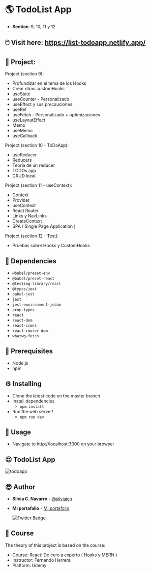 # 🌎 TodoList App

* **Section**: 9, 10, 11 y 12

## 🖱️ Visit here: https://list-todoapp.netlify.app/

## 📁 Project:

Project (section 9):

* Profundizar en el tema de los Hooks
* Crear otros customHooks
* useState
* useCounter - Personalizado
* useEffect y sus precauciones
* useRef
* useFetch - Personalizado + optimizaciones
* useLayoutEffect
* Memo
* useMemo
* useCallback

Project (section 10 - ToDoApp):

* useReducer
* Reducers
* Teoría de un reducer
* TODOs app
* CRUD local

Project (section 11 - useContext):

* Context
* Provider
* useContext
* React Router
* Links y NavLinks
* CreateContext
* SPA ( Single Page Application )

Project (section 12 - Test):

* Pruebas sobre Hooks y CustomHooks

## 📌 Dependencies

* ```@babel/preset-env```
* ```@babel/preset-react```
* ```@testing-library/react```
* ```@types/jest```
* ```babel-jest```
* ```jest```
* ```jest-environment-jsdom```
* ```prop-types```
* ```react```
* ```react-dom```
* ```react-icons```
* ```react-router-dom```
* ```whatwg-fetch```

## 💼 Prerequisites

* Node.js
* npm

## ⚙️ Installing

* Clone the latest code on the master branch
* Install dependencies
    * ```npm install```
* Run the web server!
    * ```npm run dev```

## 🎈 Usage

* Navigate to http://localhost:3000 on your browser

## 😍 TodoList App

![todoapp](https://user-images.githubusercontent.com/88461234/180621236-21917076-c7eb-46af-9a74-8233326e932f.png)

## 😎 Author

* **Silvia C. Navarro**  - [@silviajcn](https://github.com/silviajcn)
* **Mi portafolio** - [Mi portafolio](https://silviajcn.vercel.app/)

    [![Twitter Badge](https://img.shields.io/badge/-@lectoramigrante-1ca0f1?style=flat&labelColor=1ca0f1&logo=twitter&logoColor=white&link=https://twitter.com/lectoramigrante)](https://twitter.com/lectoramigrante)

## 🌟 Course

The theory of this project is based on the course:

* Course: React: De cero a experto ( Hooks y MERN )
* Instructor: Fernando Herrera
* Platform: Udemy
